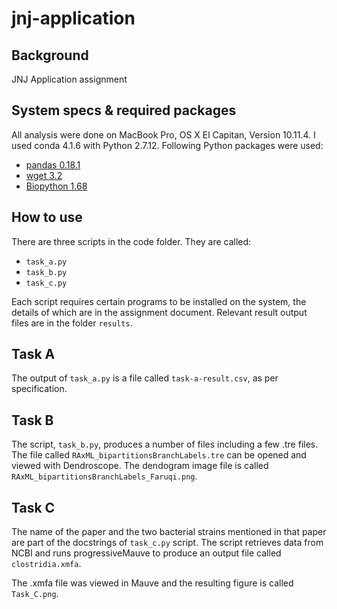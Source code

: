 # jnj-application

Background
------

JNJ Application assignment

System specs & required packages
------

All analysis were done on MacBook Pro, OS X El Capitan, Version 10.11.4. I used conda 4.1.6 with Python 2.7.12. Following Python packages were used:

- [pandas 0.18.1](http://pandas.pydata.org/)
- [wget 3.2](https://pypi.python.org/pypi/wget)
- [Biopython 1.68](http://biopython.org/)

How to use
------

There are three scripts in the code folder. They are called:

- ```task_a.py```
- ```task_b.py```
- ```task_c.py```

Each script requires certain programs to be installed on the system, the details of which are in the assignment document. Relevant result output files are in the folder ```results```.


Task A
------

The output of ```task_a.py``` is a file called ```task-a-result.csv```, as per specification.


Task B
------

The script, ```task_b.py```, produces a number of files including a few .tre files. The file called ```RAxML_bipartitionsBranchLabels.tre``` can be opened and viewed with Dendroscope. The dendogram image file is called ```RAxML_bipartitionsBranchLabels_Faruqi.png```. 

Task C
------

The name of the paper and the two bacterial strains mentioned in that paper are part of the docstrings of ```task_c.py``` script. The script retrieves data from NCBI and runs progressiveMauve to produce an output file called ```clostridia.xmfa```.

The .xmfa file was viewed in Mauve and the resulting figure is called ```Task_C.png```.
